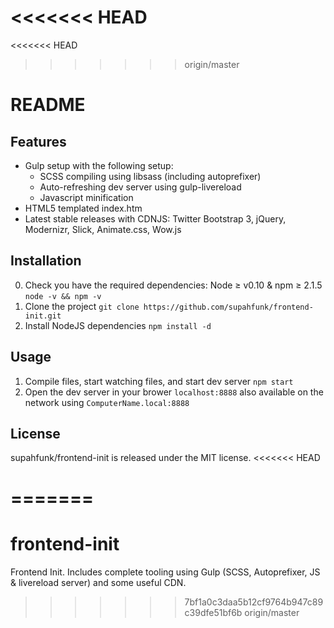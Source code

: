 <<<<<<< HEAD
=======
<<<<<<< HEAD
>>>>>>> origin/master
# README

## Features

- Gulp setup with the following setup:
    - SCSS compiling using libsass (including autoprefixer)
    - Auto-refreshing dev server using gulp-livereload
    - Javascript minification
- HTML5 templated index.htm
- Latest stable releases with CDNJS: Twitter Bootstrap 3, jQuery, Modernizr, Slick, Animate.css, Wow.js

## Installation

0. Check you have the required dependencies: Node ≥ v0.10 & npm ≥ 2.1.5 `node -v && npm -v`
1. Clone the project `git clone https://github.com/supahfunk/frontend-init.git`
2. Install NodeJS dependencies `npm install -d`

## Usage

1. Compile files, start watching files, and start dev server `npm start`
2. Open the dev server in your brower `localhost:8888` also available on the network using `ComputerName.local:8888`

## License

supahfunk/frontend-init is released under the MIT license.
<<<<<<< HEAD

=======
=======
# frontend-init
Frontend Init. Includes complete tooling using Gulp (SCSS, Autoprefixer, JS &amp; livereload server) and some useful CDN.
>>>>>>> 7bf1a0c3daa5b12cf9764b947c89c39dfe51bf6b
>>>>>>> origin/master
